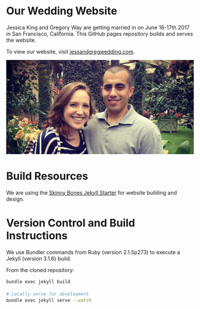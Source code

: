 # Our Wedding Website

Jessica King and Gregory Way are getting married in
on June 16-17th 2017 in San Francisco, California.
This GitHub pages repository builds and serves the website.

To view our website, visit [jessandgregwedding.com](http://www.jessandgregwedding.com).

![Welcome](images/wedding_welcome.jpg)

# Build Resources

We are using the [Skinny Bones Jekyll Starter](https://mademistakes.com/work/skinny-bones-jekyll/)
for website building and design.

# Version Control and Build Instructions

We use Bundler commands from Ruby (version 2.1.5p273) to
execute a Jekyll (version 3.1.6) build.

From the cloned repository:

```bash
bundle exec jekyll build

# Locally serve for development
bundle exec jekyll serve --watch
```

